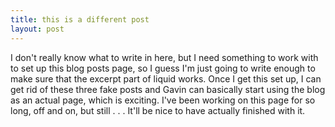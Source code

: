 ```yaml
---
title: this is a different post
layout: post
---
```

I don't really know what to write in here, but I need something to work with to set up this blog posts page, so I guess I'm just going to write enough to make sure that the excerpt part of liquid works. Once I get this set up, I can get rid of these three fake posts and Gavin can basically start using the blog as an actual page, which is exciting. I've been working on this page for so long, off and on, but still . . . It'll be nice to have actually finished with it.  